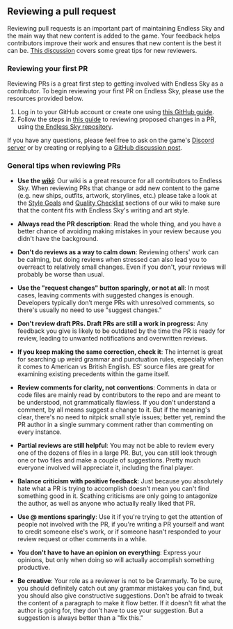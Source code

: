 ## Reviewing a pull request

Reviewing pull requests is an important part of maintaining Endless Sky and the main way that new content is added to the game. Your feedback helps contributors improve their work and ensures that new content is the best it can be. [This discussion](https://github.com/endless-sky/endless-sky/discussions/10358) covers some great tips for new reviewers.

### Reviewing your first PR

Reviewing PRs is a great first step to getting involved with Endless Sky as a contributor. To begin reviewing your first PR on Endless Sky, please use the resources provided below. 

1. Log in to your GitHub account or create one using [this GitHub guide](https://docs.github.com/en/get-started/start-your-journey/creating-an-account-on-github).
2. Follow the steps in [this guide](https://docs.github.com/en/pull-requests/collaborating-with-pull-requests/reviewing-changes-in-pull-requests/reviewing-proposed-changes-in-a-pull-request) to reviewing proposed changes in a PR, using [the Endless Sky repository](https://github.com/endless-sky/endless-sky/pulls).

If you have any questions, please feel free to ask on the game's [Discord server](https://discord.gg/ZeuASSx) or by creating or replying to a [GitHub discussion post](https://github.com/endless-sky/endless-sky/discussions).

### General tips when reviewing PRs

* **Use the [wiki](https://github.com/endless-sky/endless-sky/wiki)**: Our wiki is a great resource for all contributors to Endless Sky. When reviewing PRs that change or add new content to the game (e.g. new ships, outfits, artwork, storylines, etc.) please take a look at the [Style Goals](https://github.com/endless-sky/endless-sky/wiki/StyleGoals) and [Quality Checklist](https://github.com/endless-sky/endless-sky/wiki/QualityChecklist) sections of our wiki to make sure that the content fits with Endless Sky's writing and art style.

* **Always read the PR description**: Read the whole thing, and you have a better chance of avoiding making mistakes in your review because you didn't have the background.

* **Don't do reviews as a way to calm down**: Reviewing others' work can be calming, but doing reviews when stressed can also lead you to overreact to relatively small changes. Even if you don't, your reviews will probably be worse than usual.

* **Use the "request changes" button sparingly, or not at all**: In most cases, leaving comments with suggested changes is enough. Developers typically don’t merge PRs with unresolved comments, so there's usually no need to use "suggest changes."

* **Don't review draft PRs. Draft PRs are still a work in progress**: Any feedback you give is likely to be outdated by the time the PR is ready for review, leading to unwanted notifications and overwritten reviews.

* **If you keep making the same correction, check it**: The internet is great for searching up weird grammar and punctuation rules, especially when it comes to American vs British English. ES' source files are great for examining existing precedents within the game itself.

* **Review comments for clarity, not conventions**: Comments in data or code files are mainly read by contributors to the repo and are meant to be understood, not grammatically flawless. If you don't understand a comment, by all means suggest a change to it. But if the meaning's clear, there's no need to nitpick small style issues; better yet, remind the PR author in a single summary comment rather than commenting on every instance.

* **Partial reviews are still helpful**: You may not be able to review every one of the dozens of files in a large PR. But, you can still look through one or two files and make a couple of suggestions. Pretty much everyone involved will appreciate it, including the final player. 

* **Balance criticism with positive feedback**: Just because you absolutely hate what a PR is trying to accomplish doesn't mean you can't find something good in it. Scathing criticisms are only going to antagonize the author, as well as anyone who actually really liked that PR.

* **Use @ mentions sparingly**: Use it if you're trying to get the attention of people not involved with the PR, if you're writing a PR yourself and want to credit someone else's work, or if someone hasn't responded to your review request or other comments in a while.

* **You don't have to have an opinion on everything**: Express your opinions, but only when doing so will actually accomplish something productive.

* **Be creative**: Your role as a reviewer is not to be Grammarly. To be sure, you should definitely catch out any grammar mistakes you can find, but you should also give constructive suggestions. Don't be afraid to tweak the content of a paragraph to make it flow better. If it doesn't fit what the author is going for, they don't have to use your suggestion. But a suggestion is always better than a "fix this."
